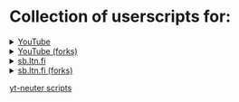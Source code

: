# Collection of userscripts for:
<details><summary><a href=yt#readme>YouTube</a></summary>

[`yt-absview-date.user.js`](https://uscript.mchang.xyz/yt/yt-absview-date.user.js)
> Replace YouTube rounded views and relative date with absolute values

[`yt-frames.user.js`](https://uscript.mchang.xyz/yt/yt-frames.user.js)
> Add frames to YT time

[`yt-moreseek.user.js`](https://uscript.mchang.xyz/yt/yt-moreseek.user.js)
> Add additional seeking options to YT

A/D for back/forth
- Ctrl = 10s
- Default = 1s
- Shift = 0.1s

[`yt-no-notif.user.js`](https://uscript.mchang.xyz/yt/yt-no-notif.user.js)
> Remove notification count from title

[`yt-setquality.user.js`](https://uscript.mchang.xyz/yt/yt-setquality.user.js)
> Force YouTube Video quality  
> [config page](https://uscript.mchang.xyz/config/setquality)

[`yt-shorts-redirect.user.js`](https://uscript.mchang.xyz/yt/yt-shorts-redirect.user.js)
> Better YT Shorts redirector
- only triggers on navigate events
- works on mobile
- intercepts navigation request, not response

[`yt-timecode.user.js`](https://uscript.mchang.xyz/yt/yt-timecode.user.js)
> Add SMPTE, .ms or total frames to current time or duration (goes well with `yt-frames`)  
> [config page](https://uscript.mchang.xyz/config/timecode)  
> replaces `yt-mstime`, `yt-smpte`

[`yt-persist-ctrl.user.js`](https://uscript.mchang.xyz/yt/yt-persist-ctrl.user.js)
> Persist YT Controls
The preview bar does not activate despite the controls being persisted, the current time indicator will be out of date

[`yt-warn-postlive.user.js`](https://uscript.mchang.xyz/yt/yt-warn-postlive.user.js)
> Warn if video is post-live manifestless

[`yt-warn-reqseg.user.js`](https://uscript.mchang.xyz/yt/yt-warn-reqseg.user.js)
> Adds a very big, red and annoying warning at the top of the screen with requiredSegment is present

[`yt-watched.user.js`](https://uscript.mchang.xyz/yt/yt-watched.user.js)
> Flags watched videos
</details>

<details><summary><a href=yt/forks#readme>YouTube (forks)</a></summary>

[`cane-sb-buttons.user.js`](https://uscript.mchang.xyz/yt/forks/cane-sb-buttons.user.js)
> Fork of [cane's](https://gist.github.com/caneleex/b0949e9d3f2ba312b7523579976c9f31/) userscript for sb-buttons
</details>

<details><summary><a href=sbltnfi#readme>sb.ltn.fi</a></summary>

[`sbltnfi-discord-badge.user.js`](https://uscript.mchang.xyz/sbltnfi/sbltnfi-discord-badge.user.js)
> Add Discord badge to any users that are registered with sb-slash on sb.ltn.fi

[`sbltnfi-export-segments.user.js`](https://uscript.mchang.xyz/yt/sbltnfi-export-segments.user.js)
> Export sbltnfi segments into loadable URLs

[`sbltnfi-imprecise-times.user.js`](https://uscript.mchang.xyz/sbltnfi/sbltnfi-imprecise-times.user.js)
> Removes trailing zeros from start, end and length times

[`sbltnfi-preset-replace.user.js`](https://uscript.mchang.xyz/sbltnfi/sbltnfi-preset-replace.user.js)
> Replaces or redirct all sb.ltn.fi links to be pre-loaded with filters

[`sbltnfi-preset-video-link.user.js`](https://uscript.mchang.xyz/sbltnfi/sbltnfi-preset-video-link.user.js)
> Fork of [Deedit's Script](https://gist.github.com/FlorianZahn/785599a860328fae0724ad5b2b3f7879) with preset search parameters

[`sbltnfi-refresh.user.js`](https://uscript.mchang.xyz/sbltnfi/sbltnfi-refresh.user.js)
> Force refresh a single segment

[`sbltnfi-requiredSegments.user.js`](https://uscript.mchang.xyz/sbltnfi/sbltnfi-requiredSegments.user.js)
> Adds a required segment link to all entries

[`sbltnfi-sbc-warn.user.js`](https://uscript.mchang.xyz/sbltnfi/sbltnfi-sbc-warn.user.js)
> Adds a warning button that opens SBC to pre-fill userID and copies all videoIDs + titles from current page

[`sbltnfi-short-sbmchang.user.js`](https://uscript.mchang.xyz/sbltnfi/sbltnfi-short-sbmchang.user.js)
> Adds a shortened (videoid/partialHash) link to all entries
</details>

<details><summary><a href=sbltnfi/fork#readme>sb.ltn.fi (forks)</a></summary>

[`sbltnfi-clickable-starttime-fork.user.js`](https://uscript.mchang.xyz/sbltnfi/fork/sbltnfi-clickable-starttime-fork.user.js)
> Fork of [NanoByte's Script](https://gist.github.com/MRuy/ca74d6a359c487d760f4a698e76fb0d6/) with more aggressive videoID searching

[`sbltnfi-it-videotitle.user.js`](https://uscript.mchang.xyz/sbltnfi/fork/sbltnfi-it-videotitle.user.js)
> Fork of [TheJzoli's Script](https://gist.github.com/TheJzoli/8a4cd979d433b7359cdf61c238bc0181) using innerTube instead of public invidious instances

[`sbltnfi-oembed-videotitle.user.js`](https://uscript.mchang.xyz/sbltnfi/fork/sbltnfi-oembed-videotitle.user.js)
> Fork of [TheJzoli's Script](https://gist.github.com/TheJzoli/8a4cd979d433b7359cdf61c238bc0181) using OEmbed API instead of public invidious instances
</details>


[yt-neuter scripts](https://github.com/mchangrh/yt-neuter/tree/main/userscripts)